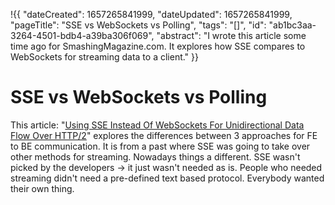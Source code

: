 !{{
    "dateCreated": 1657265841999,
    "dateUpdated": 1657265841999,
    "pageTitle": "SSE vs WebSockets vs Polling",
    "tags": "[]",
    "id": "ab1bc3aa-3264-4501-bdb4-a39ba306f069",
    "abstract": "I wrote this article some time ago for SmashingMagazine.com. It explores how SSE compares to WebSockets for streaming data to a client."
}}

# SSE vs WebSockets vs Polling

This article: "[Using SSE Instead Of WebSockets For Unidirectional Data Flow Over HTTP/2](https://www.smashingmagazine.com/2018/02/sse-websockets-data-flow-http2/)" explores the differences between 3 approaches for FE to BE communication. It is from a past where SSE was going to take over other methods for streaming. Nowadays things a different. SSE wasn't picked by the developers -> it just wasn't needed as is. People who needed streaming didn't need a pre-defined text based protocol. Everybody wanted their own thing.